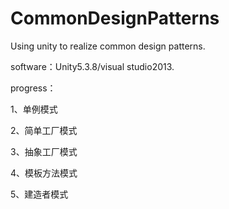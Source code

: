 # CommonDesignPatterns
Using unity to realize common design patterns.

software：Unity5.3.8/visual studio2013.

progress：

1、单例模式

2、简单工厂模式

3、抽象工厂模式

4、模板方法模式

5、建造者模式
